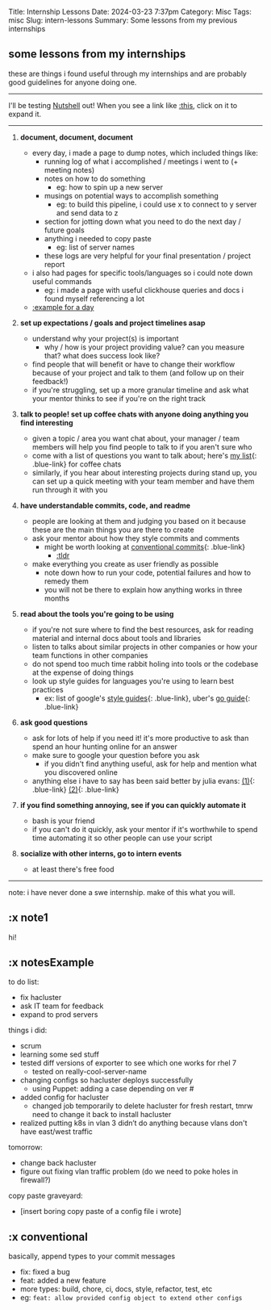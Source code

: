 Title: Internship Lessons
Date: 2024-03-23 7:37pm
Category: Misc
Tags: misc
Slug: intern-lessons
Summary: Some lessons from my previous internships


<script src="{attach}nutshelldev.js"></script>
<script>
Nutshell.setOptions({
    dontEmbedHeadings: true, // If 'true', removes the "embed this as a nutshell" option on headings
});
</script>

## some lessons from my internships

these are things i found useful through my internships and are probably good guidelines for anyone doing one.

---

I'll be testing [Nutshell](https://github.com/ncase/nutshell) out! When you see a link like [:this](#note1), click on it to expand it.

---

1. **document, document, document**
    - every day, i made a page to dump notes, which included things like:
        - running log of what i accomplished / meetings i went to (+ meeting notes)
        - notes on how to do something
            - eg: how to spin up a new server
        - musings on potential ways to accomplish something 
            - eg: to build this pipeline, i could use x to connect to y server and send data to z
        - section for jotting down what you need to do the next day / future goals
        - anything i needed to copy paste 
            - eg: list of server names
        - these logs are very helpful for your final presentation / project report
    - i also had pages for specific tools/languages so i could note down useful commands
        - eg: i made a page with useful clickhouse queries and docs i found myself referencing a lot
    - [:example for a day](#notesExample)
  
2. **set up expectations / goals and project timelines asap**
    - understand why your project(s) is important
        - why / how is your project providing value? can you measure that? what does success look like?
    - find people that will benefit or have to change their workflow because of your project and talk to them (and follow up on their feedback!)
    - if you're struggling, set up a more granular timeline and ask what your mentor thinks to see if you're on the right track
   
3. **talk to people! set up coffee chats with anyone doing anything you find interesting**
    - given a topic / area you want chat about, your manager / team members will help you find people to talk to if you aren't sure who
    - come with a list of questions you want to talk about; here's [my list](https://docs.google.com/spreadsheets/d/1WzSHwv_hTlsfgAC48OTBDUfOw5NFwRwygPLtYjf2DY4/){: .blue-link} for coffee chats
    - similarly, if you hear about interesting projects during stand up, you can set up a quick meeting with your team member and have them run through it with you 
  
4. **have understandable commits, code, and readme**
    - people are looking at them and judging you based on it because these are the main things you are there to create
    - ask your mentor about how they style commits and comments
        - might be worth looking at [conventional commits](https://www.conventionalcommits.org/en/v1.0.0/){: .blue-link}
            - [:tldr](#conventional)
    - make everything you create as user friendly as possible
        - note down how to run your code, potential failures and how to remedy them
        - you will not be there to explain how anything works in three months

5. **read about the tools you're going to be using**
    - if you're not sure where to find the best resources, ask for reading material and internal docs about tools and libraries
    - listen to talks about similar projects in other companies or how your team functions in other companies
    - do not spend too much time rabbit holing into tools or the codebase at the expense of doing things
    - look up style guides for languages you're using to learn best practices
        - ex: list of google's [style guides](https://google.github.io/styleguide/){: .blue-link}, uber's [go guide](https://github.com/uber-go/guide/blob/master/style.md){: .blue-link}

6. **ask good questions**
    - ask for lots of help if you need it! it's more productive to ask than spend an hour hunting online for an answer 
    - make sure to google your question before you ask
        - if you didn't find anything useful, ask for help and mention what you discovered online
    - anything else i have to say has been said better by julia evans: [(1)](https://jvns.ca/blog/good-questions/){: .blue-link} [(2)](https://jvns.ca/blog/2021/10/21/how-to-get-useful-answers-to-your-questions/){: .blue-link}

7. **if you find something annoying, see if you can quickly automate it**
    - bash is your friend
    - if you can't do it quickly, ask your mentor if it's worthwhile to spend time automating it so other people can use your script

8. **socialize with other interns, go to intern events**
    - at least there's free food

---

note: i have never done a swe internship. make of this what you will.

## :x note1
hi!

## :x notesExample
to do list:

- fix hacluster
- ask IT team for feedback
- expand to prod servers


things i did:

- scrum 
- learning some sed stuff
- tested diff versions of exporter to see which one works for rhel 7
    - tested on really-cool-server-name
- changing configs so hacluster deploys successfully
    - using Puppet: adding a case depending on ver #
- added config for hacluster
    - changed job temporarily to delete hacluster for fresh restart, tmrw need to change it back to install hacluster
- realized putting k8s in vlan 3 didn’t do anything because vlans don't have east/west traffic

tomorrow:

- change back hacluster
- figure out fixing vlan traffic problem (do we need to poke holes in firewall?)

copy paste graveyard:

- [insert boring copy paste of a config file i wrote]


## :x conventional
basically, append types to your commit messages

- fix: fixed a bug
- feat: added a new feature
- more types: build, chore, ci, docs, style, refactor, test, etc
- eg: `feat: allow provided config object to extend other configs`